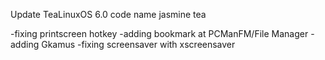 Update TeaLinuxOS 6.0 code name jasmine tea

-fixing printscreen hotkey
-adding bookmark at PCManFM/File Manager
-adding Gkamus
-fixing screensaver with xscreensaver
